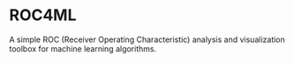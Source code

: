 # ROC4ML
A simple ROC (Receiver Operating Characteristic) analysis and visualization toolbox for machine learning algorithms.
